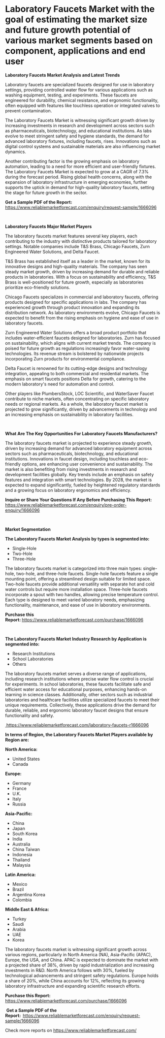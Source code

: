 <p><h1>Laboratory Faucets Market with the goal of estimating the market size and future growth potential of various market segments based on component, applications and end user</h1></p><p><strong>Laboratory Faucets Market Analysis and Latest Trends</strong></p>
<p><p>Laboratory faucets are specialized faucets designed for use in laboratory settings, providing controlled water flow for various applications such as washing equipment, testing, and experiments. These faucets are engineered for durability, chemical resistance, and ergonomic functionality, often equipped with features like touchless operation or integrated valves to prevent contamination.</p><p>The Laboratory Faucets Market is witnessing significant growth driven by increasing investments in research and development across sectors such as pharmaceuticals, biotechnology, and educational institutions. As labs evolve to meet stringent safety and hygiene standards, the demand for advanced laboratory fixtures, including faucets, rises. Innovations such as digital control systems and sustainable materials are also influencing market dynamics.</p><p>Another contributing factor is the growing emphasis on laboratory automation, leading to a need for more efficient and user-friendly fixtures. The Laboratory Faucets Market is expected to grow at a CAGR of 7.3% during the forecast period. Rising global health concerns, along with the expansion of laboratory infrastructure in emerging economies, further supports the uptick in demand for high-quality laboratory faucets, setting the stage for future growth in the sector.</p></p>
<p><strong>Get a Sample PDF of the Report:&nbsp;</strong> <a href="https://www.reliablemarketforecast.com/enquiry/request-sample/1666096?utm_campaign=2949&utm_medium=2&utm_source=Github&utm_content=ia&utm_term=06032025&utm_id=laboratory-faucets">https://www.reliablemarketforecast.com/enquiry/request-sample/1666096</a></p>
<p>&nbsp;</p>
<p><strong>Laboratory Faucets Major Market Players</strong></p>
<p><p>The laboratory faucets market features several key players, each contributing to the industry with distinctive products tailored for laboratory settings. Notable companies include T&S Brass, Chicago Faucets, Zurn Engineered Water Solutions, and Delta Faucet.</p><p>T&S Brass has established itself as a leader in the market, known for its innovative designs and high-quality materials. The company has seen steady market growth, driven by increasing demand for durable and reliable products in laboratories. With a focus on sustainability and efficiency, T&S Brass is well-positioned for future growth, especially as laboratories prioritize eco-friendly solutions.</p><p>Chicago Faucets specializes in commercial and laboratory faucets, offering products designed for specific applications in labs. The company has experienced growth through product innovation and expanding its distribution network. As laboratory environments evolve, Chicago Faucets is expected to benefit from the rising emphasis on hygiene and ease of use in laboratory faucets.</p><p>Zurn Engineered Water Solutions offers a broad product portfolio that includes water-efficient faucets designed for laboratories. Zurn has focused on sustainability, which aligns with current market trends. The company is poised for future growth as regulations increasingly favor water-saving technologies. Its revenue stream is bolstered by nationwide projects incorporating Zurn products for environmental compliance.</p><p>Delta Faucet is renowned for its cutting-edge designs and technology integration, appealing to both commercial and residential markets. The emphasis on smart faucets positions Delta for growth, catering to the modern laboratory's need for automation and control.</p><p>Other players like PlumbersStock, LOC Scientific, and WaterSaver Faucet contribute to niche markets, often concentrating on specific laboratory needs or regional markets. As a whole, the laboratory faucet market is projected to grow significantly, driven by advancements in technology and an increasing emphasis on sustainability in laboratory facilities.</p></p>
<p>&nbsp;</p>
<p><strong>What Are The Key Opportunities For Laboratory Faucets Manufacturers?</strong></p>
<p><p>The laboratory faucets market is projected to experience steady growth, driven by increasing demand for advanced laboratory equipment across sectors such as pharmaceuticals, biotechnology, and educational institutions. Innovations in faucet design, including touchless and eco-friendly options, are enhancing user convenience and sustainability. The market is also benefiting from rising investments in research and development facilities globally. Key trends include an emphasis on safety features and integration with smart technologies. By 2028, the market is expected to expand significantly, fueled by heightened regulatory standards and a growing focus on laboratory ergonomics and efficiency.</p></p>
<p><strong>Inquire or Share Your Questions If Any Before Purchasing This Report:</strong> <a href="https://www.reliablemarketforecast.com/enquiry/pre-order-enquiry/1666096?utm_campaign=2949&utm_medium=2&utm_source=Github&utm_content=ia&utm_term=06032025&utm_id=laboratory-faucets">https://www.reliablemarketforecast.com/enquiry/pre-order-enquiry/1666096</a></p>
<p>&nbsp;</p>
<p><strong>Market Segmentation</strong></p>
<p><strong>The Laboratory Faucets Market Analysis by types is segmented into:</strong></p>
<p><ul><li>Single-Hole</li><li>Two-Hole</li><li>Three-Hole</li></ul></p>
<p><p>The laboratory faucets market is categorized into three main types: single-hole, two-hole, and three-hole faucets. Single-hole faucets feature a single mounting point, offering a streamlined design suitable for limited space. Two-hole faucets provide additional versatility with separate hot and cold water controls but require more installation space. Three-hole faucets incorporate a spout with two handles, allowing precise temperature control. Each type is designed to meet varied laboratory needs, emphasizing functionality, maintenance, and ease of use in laboratory environments.</p></p>
<p><strong>Purchase this Report:&nbsp;</strong><a href="https://www.reliablemarketforecast.com/purchase/1666096?utm_campaign=2949&utm_medium=2&utm_source=Github&utm_content=ia&utm_term=06032025&utm_id=laboratory-faucets">https://www.reliablemarketforecast.com/purchase/1666096</a></p>
<p>&nbsp;</p>
<p><strong>The Laboratory Faucets Market Industry Research by Application is segmented into:</strong></p>
<p><ul><li>Research Institutions</li><li>School Laboratories</li><li>Others</li></ul></p>
<p><p>The laboratory faucets market serves a diverse range of applications, including research institutions where precise water flow control is crucial for experiments. In school laboratories, these faucets facilitate safe and efficient water access for educational purposes, enhancing hands-on learning in science classes. Additionally, other sectors such as industrial laboratories and healthcare facilities utilize specialized faucets to meet their unique requirements. Collectively, these applications drive the demand for durable, reliable, and ergonomic laboratory faucet designs that ensure functionality and safety.</p></p>
<p><a href="https://www.reliablemarketforecast.com/laboratory-faucets-r1666096?utm_campaign=2949&utm_medium=2&utm_source=Github&utm_content=ia&utm_term=06032025&utm_id=laboratory-faucets">&nbsp;https://www.reliablemarketforecast.com/laboratory-faucets-r1666096</a></p>
<p><strong>In terms of Region, the Laboratory Faucets Market Players available by Region are:</strong></p>
<p>
    <p> <strong> North America: </strong>
        <ul>
            <li>United States</li>
            <li>Canada</li>
        </ul>
        </p> 
    <p> <strong> Europe: </strong>
        <ul>
            <li>Germany</li>
            <li>France</li>
            <li>U.K.</li>
            <li>Italy</li>
            <li>Russia</li>
        </ul>
        </p> 
    <p> <strong> Asia-Pacific: </strong>
        <ul>
            <li>China</li>
            <li>Japan</li>
            <li>South Korea</li>
            <li>India</li>
            <li>Australia</li>
            <li>China Taiwan</li>
            <li>Indonesia</li>
            <li>Thailand</li>
            <li>Malaysia</li>
        </ul>
        </p> 
    <p> <strong> Latin America: </strong>
        <ul>
            <li>Mexico</li>
            <li>Brazil</li>
            <li>Argentina Korea</li>
            <li>Colombia</li>
        </ul>
        </p> 
    <p> <strong> Middle East & Africa: </strong>
        <ul>
            <li>Turkey</li>
            <li>Saudi</li>
            <li>Arabia</li>
            <li>UAE</li>
            <li>Korea</li>
        </ul>
    </p>
    </p>
<p><p>The laboratory faucets market is witnessing significant growth across various regions, particularly in North America (NA), Asia-Pacific (APAC), Europe, the USA, and China. APAC is expected to dominate the market with a projected share of 38%, driven by rapid industrialization and increasing investments in R&D. North America follows with 30%, fueled by technological advancements and stringent safety regulations. Europe holds a share of 20%, while China accounts for 12%, reflecting its growing laboratory infrastructure and expanding scientific research efforts.</p></p>
<p><strong>Purchase this Report: </strong><a href="https://www.reliablemarketforecast.com/purchase/1666096?utm_campaign=2949&utm_medium=2&utm_source=Github&utm_content=ia&utm_term=06032025&utm_id=laboratory-faucets">https://www.reliablemarketforecast.com/purchase/1666096</a></p>
<p>&nbsp;<strong>Get a Sample PDF of the Report:&nbsp;&nbsp;</strong><a href="https://www.reliablemarketforecast.com/enquiry/request-sample/1666096?utm_campaign=2949&utm_medium=2&utm_source=Github&utm_content=ia&utm_term=06032025&utm_id=laboratory-faucets">https://www.reliablemarketforecast.com/enquiry/request-sample/1666096</a></p>
<p><strong></strong></p>
<p>Check more reports on <a href="https://www.reliablemarketforecast.com/?utm_campaign=2949&utm_medium=2&utm_source=Github&utm_content=ia&utm_term=06032025&utm_id=laboratory-faucets">https://www.reliablemarketforecast.com/</a></p>
